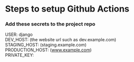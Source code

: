 # Steps to setup Github Actions

### Add these secrets to the project repo
USER: django  
DEV_HOST: (the website url such as dev.example.com)   
STAGING_HOST: (staging.example.com)  
PRODUCTION_HOST: (www.example.com)  
PRIVATE_KEY: 
